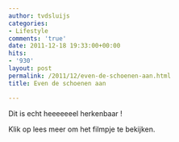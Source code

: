 ```yaml
---
author: tvdsluijs
categories:
- Lifestyle
comments: 'true'
date: 2011-12-18 19:33:00+00:00
hits:
- '930'
layout: post
permalink: /2011/12/even-de-schoenen-aan.html
title: Even de schoenen aan

---
```

Dit is echt heeeeeeel herkenbaar ! 

Klik op lees meer om het filmpje te bekijken.